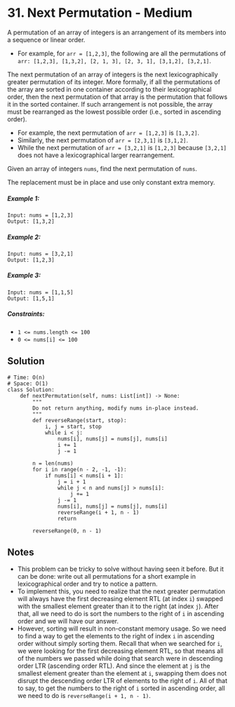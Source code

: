# 31. Next Permutation - Medium

A permutation of an array of integers is an arrangement of its members into a sequence or linear order.

- For example, for `arr = [1,2,3]`, the following are all the permutations of `arr: [1,2,3], [1,3,2], [2, 1, 3], [2, 3, 1], [3,1,2], [3,2,1]`.

The next permutation of an array of integers is the next lexicographically greater permutation of its integer. More formally, if all the permutations of the array are sorted in one container according to their lexicographical order, then the next permutation of that array is the permutation that follows it in the sorted container. If such arrangement is not possible, the array must be rearranged as the lowest possible order (i.e., sorted in ascending order).

- For example, the next permutation of `arr = [1,2,3]` is `[1,3,2]`.
- Similarly, the next permutation of `arr = [2,3,1]` is `[3,1,2]`.
- While the next permutation of `arr = [3,2,1]` is `[1,2,3]` because `[3,2,1]` does not have a lexicographical larger rearrangement.

Given an array of integers `nums`, find the next permutation of `nums`.

The replacement must be in place and use only constant extra memory.

##### Example 1:

```
Input: nums = [1,2,3]
Output: [1,3,2]
```

##### Example 2:

```
Input: nums = [3,2,1]
Output: [1,2,3]
```

##### Example 3:

```
Input: nums = [1,1,5]
Output: [1,5,1]
```

##### Constraints:

- `1 <= nums.length <= 100`
- `0 <= nums[i] <= 100`

## Solution

```
# Time: O(n)
# Space: O(1)
class Solution:
    def nextPermutation(self, nums: List[int]) -> None:
        """
        Do not return anything, modify nums in-place instead.
        """
        def reverseRange(start, stop):
            i, j = start, stop
            while i < j:
                nums[i], nums[j] = nums[j], nums[i]
                i += 1
                j -= 1
            
        n = len(nums)
        for i in range(n - 2, -1, -1):
            if nums[i] < nums[i + 1]:
                j = i + 1
                while j < n and nums[j] > nums[i]:
                    j += 1
                j -= 1
                nums[i], nums[j] = nums[j], nums[i]
                reverseRange(i + 1, n - 1)
                return
        
        reverseRange(0, n - 1)
```

## Notes
- This problem can be tricky to solve without having seen it before. But it can be done: write out all permutations for a short example in lexicographical order and try to notice a pattern.
- To implement this, you need to realize that the next greater permutation will always have the first decreasing element RTL (at index `i`) swapped with the smallest element greater than it to the right (at index `j`). After that, all we need to do is sort the numbers to the right of `i` in ascending order and we will have our answer.
- However, sorting will result in non-constant memory usage. So we need to find a way to get the elements to the right of index `i` in ascending order without simply sorting them. Recall that when we searched for `i`, we were looking for the first decreasing element RTL, so that means all of the numbers we passed while doing that search were in descending order LTR (ascending order RTL). And since the element at `j` is the smallest element greater than the element at `i`, swapping them does not disrupt the descending order LTR of elements to the right of `i`. All of that to say, to get the numbers to the right of `i` sorted in ascending order, all we need to do is `reverseRange(i + 1, n - 1)`.